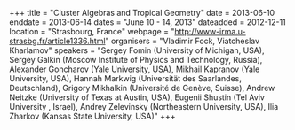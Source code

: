 +++
title = "Cluster Algebras and Tropical Geometry"
date = 2013-06-10
enddate = 2013-06-14
dates = "June 10 - 14, 2013"
dateadded = 2012-12-11
location = "Strasbourg, France"
webpage = "http://www-irma.u-strasbg.fr/article1336.html"
organisers = "Vladimir Fock, Viatcheslav Kharlamov"
speakers = "Sergey Fomin (University of Michigan, USA), Sergey Galkin (Moscow Institute of Physics and Technology, Russia), Alexander Goncharov (Yale University, USA), Mikhail Kapranov (Yale University, USA), Hannah Markwig (Universität des Saarlandes, Deutschland), Grigory Mikhalkin (Université de Genève, Suisse), Andrew Neitzke (University of Texas at Austin, USA), Eugenii Shustin (Tel Aviv University , Israel), Andrey Zelevinsky (Northeastern University, USA), Ilia Zharkov (Kansas State University, USA)"
+++
